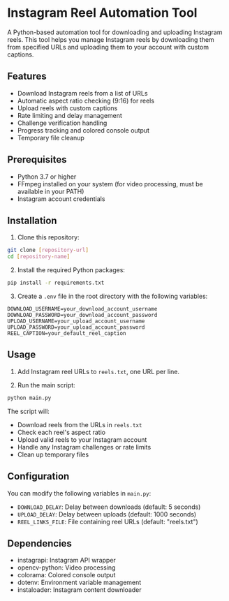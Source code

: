 # Instagram Reel Automation Tool

A Python-based automation tool for downloading and uploading Instagram reels. This tool helps you manage Instagram reels by downloading them from specified URLs and uploading them to your account with custom captions.

## Features

- Download Instagram reels from a list of URLs
- Automatic aspect ratio checking (9:16) for reels
- Upload reels with custom captions
- Rate limiting and delay management
- Challenge verification handling
- Progress tracking and colored console output
- Temporary file cleanup

## Prerequisites

- Python 3.7 or higher
- FFmpeg installed on your system (for video processing, must be available in your PATH)
- Instagram account credentials

## Installation

1. Clone this repository:
```bash
git clone [repository-url]
cd [repository-name]
```

2. Install the required Python packages:
```bash
pip install -r requirements.txt
```

3. Create a `.env` file in the root directory with the following variables:
```
DOWNLOAD_USERNAME=your_download_account_username
DOWNLOAD_PASSWORD=your_download_account_password
UPLOAD_USERNAME=your_upload_account_username
UPLOAD_PASSWORD=your_upload_account_password
REEL_CAPTION=your_default_reel_caption
```

## Usage

1. Add Instagram reel URLs to `reels.txt`, one URL per line.

2. Run the main script:
```bash
python main.py
```

The script will:
- Download reels from the URLs in `reels.txt`
- Check each reel's aspect ratio
- Upload valid reels to your Instagram account
- Handle any Instagram challenges or rate limits
- Clean up temporary files

## Configuration

You can modify the following variables in `main.py`:
- `DOWNLOAD_DELAY`: Delay between downloads (default: 5 seconds)
- `UPLOAD_DELAY`: Delay between uploads (default: 1000 seconds)
- `REEL_LINKS_FILE`: File containing reel URLs (default: "reels.txt")

## Dependencies

- instagrapi: Instagram API wrapper
- opencv-python: Video processing
- colorama: Colored console output
- dotenv: Environment variable management
- instaloader: Instagram content downloader